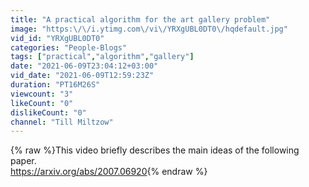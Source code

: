 ```yaml
---
title: "A practical algorithm for the art gallery problem"
image: "https:\/\/i.ytimg.com\/vi\/YRXgUBL0DT0\/hqdefault.jpg"
vid_id: "YRXgUBL0DT0"
categories: "People-Blogs"
tags: ["practical","algorithm","gallery"]
date: "2021-06-09T23:04:12+03:00"
vid_date: "2021-06-09T12:59:23Z"
duration: "PT16M26S"
viewcount: "3"
likeCount: "0"
dislikeCount: "0"
channel: "Till Miltzow"
---
```

{% raw %}This video briefly describes the main ideas of the following paper.<br /><a rel="nofollow" target="blank" href="https://arxiv.org/abs/2007.06920">https://arxiv.org/abs/2007.06920</a>{% endraw %}
